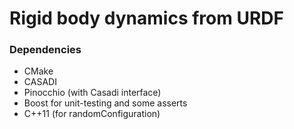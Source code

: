 # Rigid body dynamics from URDF


### Dependencies
* CMake
* CASADI
* Pinocchio (with Casadi interface)
* Boost for unit-testing and some asserts
* C++11 (for randomConfiguration)
